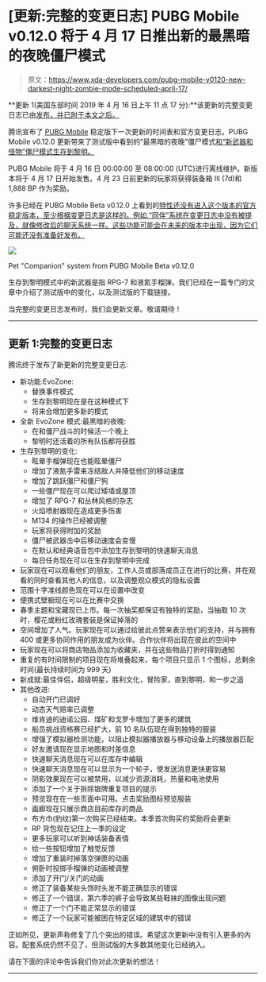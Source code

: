 # [更新:完整的变更日志] PUBG Mobile v0.12.0 将于 4 月 17 日推出新的最黑暗的夜晚僵尸模式

> 原文：<https://www.xda-developers.com/pubg-mobile-v0120-new-darkest-night-zombie-mode-scheduled-april-17/>

**更新 1(美国东部时间 2019 年 4 月 16 日上午 11 点 17 分):**该更新的完整变更日志已由[发布，并已附于本文之后。](http://pubgmobile.com/en-US/news_detail/webplat/info/news_version3/35372/35373/35374/35386/35387/m20497/201904/804220.shtml)

腾讯宣布了 [PUBG Mobile](https://www.xda-developers.com/tag/playerunknown-bg/) 稳定版下一次更新的时间表和官方变更日志。PUBG Mobile v0.12.0 更新带来了测试版中看到的“最黑暗的夜晚”僵尸模式[和“新武器和怪物”僵尸模式生存到黎明。](https://www.xda-developers.com/download-pubg-mobile-beta-v0120/)

PUBG Mobile 将于 4 月 16 日 00:00:00 至 08:00:00 (UTC)进行离线维护。新版本将于 4 月 17 日开始发售。4 月 23 日前更新的玩家将获得装备箱 III (7d)和 1,888 BP 作为奖励。

许多已经在 PUBG Mobile Beta v0.12.0 上看到的[特性还没有进入这个版本的官方稳定版本，至少根据变更日志是这样的。例如,“同伴”系统在变更日志中没有被提及，就像修改后的聊天系统一样。这些功能可能会在未来的版本中出现，因为它们可能还没有准备好发布。](https://www.xda-developers.com/download-pubg-mobile-beta-v0120/)

 <picture>![](img/f46361df53d72f26b406e193fad6c94c.png)</picture> 

Pet "Companion" system from PUBG Mobile Beta v0.12.0

生存到黎明模式中的新武器是指 RPG-7 和液氮手榴弹。我们已经在一篇专门的文章中介绍了测试版中的变化，以及测试版的下载链接。

当完整的变更日志发布时，我们会更新文章。敬请期待！

* * *

## 更新 1:完整的变更日志

腾讯终于发布了新更新的完整变更日志:

*   新功能:EvoZone:
    *   替换事件模式
    *   生存到黎明现在是在这种模式下
    *   将来会增加更多新的模式
*   全新 EvoZone 模式:最黑暗的夜晚:
    *   在和僵尸战斗的时候活一个晚上
    *   黎明时还活着的所有队伍都将获胜
*   生存到黎明的变化:
    *   眩晕手榴弹现在也能眩晕僵尸
    *   增加了液氮手雷来冻结敌人并降低他们的移动速度
    *   增加了跳跃僵尸和僵尸狗
    *   一些僵尸现在可以爬过矮墙或屋顶
    *   增加了 RPG-7 和丛林风格的杂志
    *   火焰喷射器现在造成更多伤害
    *   M134 的操作已经被调整
    *   玩家将获得附加的奖励
    *   僵尸被武器击中后移动速度会变慢
    *   在默认和经典语音包中添加生存到黎明的快速聊天消息
    *   每日任务现在可以在生存到黎明中完成
*   玩家现在可以观看他们的朋友，工作人员或部落成员正在进行的比赛，并在观看的同时查看其他人的信息，以及调整观众模式的隐私设置
*   范围十字准线颜色现在可以在设置中改变
*   便携式壁橱现在可以在比赛中交换
*   春季主题和宝藏现已上市。每一次抽奖都保证有独特的奖励，当抽取 10 次时，樱花或粉红玫瑰套装是保证掉落的
*   空间增加了人气。玩家现在可以通过给彼此点赞来表示他们的支持，并与拥有 400 或更多协同作用的朋友成为伙伴。合作伙伴将出现在彼此的空间中
*   玩家现在可以将商店物品添加为收藏夹，并在这些物品打折时得到通知
*   重复的有时间限制的项目现在将堆叠起来，每个项目只显示 1 个图标，总剩余时间(最长持续时间为 999 天)
*   新成就:最佳伴侣，超级明星，胜利文化，冒险家，直到黎明，和一步之遥
*   其他改进:
    *   自动开门已调好
    *   动态天气赔率已调整
    *   维肯迪的迪诺公园、煤矿和戈罗卡增加了更多的建筑
    *   船员挑战资格赛已经扩大，前 10 名队伍现在得到独特的服装
    *   增强了模拟器检测功能，以阻止模拟器播放器与移动设备上的播放器匹配
    *   好友邀请现在显示地图和时差信息
    *   快速聊天消息现在可以在库存中编辑
    *   快速聊天消息现在可以显示为一个轮子，使发送消息更快更容易
    *   阴影效果现在可以被禁用，以减少资源消耗，热量和电池使用
    *   添加了一个关于拆除银牌重复项目的提示
    *   预览现在在一些页面中可用。点击奖励图标预览服装
    *   画廊现在只展示商店目前库存的商品
    *   布方巾(豹纹)第一次购买已经结束。本季首次购买的奖励将会更新
    *   RP 背包现在记住上一季的设定
    *   更多玩家可以听到神话装备表情
    *   给一些按钮增加了触觉反馈
    *   增加了重装时掉落空弹匣的动画
    *   俯卧时投掷手榴弹的动画被调整
    *   添加了开门/关门的动画
    *   修正了装备某些头饰时头发不能正确显示的错误
    *   修正了一个错误，第六季的裤子会导致某些鞋袜的图像出现问题
    *   修正了一个门不能正常显示的错误
    *   修正了一个玩家可能被困在特定区域的建筑中的错误

正如所见，更新声称修复了几个突出的错误。希望这次更新中没有引入更多的内容。配套系统仍然不见了，但测试版的大多数其他变化已经纳入。

请在下面的评论中告诉我们你对此次更新的想法！

* * *